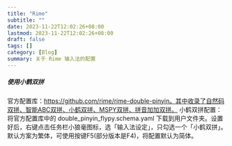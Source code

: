 ```yaml
---
title: "Rime"
subtitle: ""
date: 2023-11-22T12:02:26+08:00
lastmod: 2023-11-22T12:02:26+08:00
draft: false
tags: []
category: [Blog]
summary: 关于 Rime 输入法的配置
---
```


##### 使用小鹤双拼

官方配置库：https://github.com/rime/rime-double-pinyin。其中收录了自然码双拼、智能ABC双拼、小鹤双拼、MSPY双拼、拼音加加双拼。
小鹤双拼配置：将官方配置库中的 double_pinyin_flypy.schema.yaml 下载到用户文件夹。设置好后，右键点击任务栏小狼毫图标，选「输入法设定」，只勾选一个「小鹤双拼」。默认方案为繁体，可使用按键F5(部分版本是F4)，将配置默认为简体。
